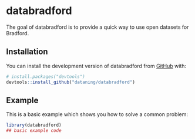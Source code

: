 
<!-- README.md is generated from README.Rmd. Please edit that file -->

# databradford

<!-- badges: start -->
<!-- badges: end -->

The goal of databradford is to provide a quick way to use open datasets
for Bradford.

## Installation

You can install the development version of databradford from
[GitHub](https://github.com/) with:

``` r
# install.packages("devtools")
devtools::install_github("dataning/databradford")
```

## Example

This is a basic example which shows you how to solve a common problem:

``` r
library(databradford)
## basic example code
```
